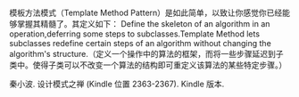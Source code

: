 #
模板方法模式（Template Method Pattern）是如此简单，以致让你感觉你已经能够掌握其精髓了。其定义如下： Define the skeleton of an algorithm in an operation,deferring some steps to subclasses.Template Method lets subclasses redefine certain steps of an algorithm without changing the algorithm's structure.（定义一个操作中的算法的框架，而将一些步骤延迟到子类中。使得子类可以不改变一个算法的结构即可重定义该算法的某些特定步骤。）

秦小波. 设计模式之禅 (Kindle 位置 2363-2367). Kindle 版本. 

